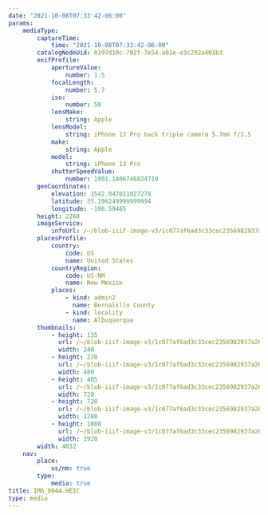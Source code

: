 ```yaml
---
date: "2021-10-08T07:33:42-06:00"
params:
    mediaType:
        captureTime:
            time: "2021-10-08T07:33:42-06:00"
        catalogNodeUid: 0197d10c-702f-7e54-a01e-e3c292a401b3
        exifProfile:
            apertureValue:
                number: 1.5
            focalLength:
                number: 5.7
            iso:
                number: 50
            lensMake:
                string: Apple
            lensModel:
                string: iPhone 13 Pro back triple camera 5.7mm f/1.5
            make:
                string: Apple
            model:
                string: iPhone 13 Pro
            shutterSpeedValue:
                number: 1901.1406746824719
        geoCoordinates:
            elevation: 1542.047011027278
            latitude: 35.198249999999994
            longitude: -106.59465
        height: 2268
        imageService:
            infoUrl: /~/blob-iiif-image-v3/1c077af6ad3c33cec2356982937a26d52c92012e886aacda13f25f8e75bba899/info.json
        placesProfile:
            country:
                code: US
                name: United States
            countryRegion:
                code: US-NM
                name: New Mexico
            places:
                - kind: admin2
                  name: Bernalillo County
                - kind: locality
                  name: Albuquerque
        thumbnails:
            - height: 135
              url: /~/blob-iiif-image-v3/1c077af6ad3c33cec2356982937a26d52c92012e886aacda13f25f8e75bba899/full/240%2C135/0/default.jpg
              width: 240
            - height: 270
              url: /~/blob-iiif-image-v3/1c077af6ad3c33cec2356982937a26d52c92012e886aacda13f25f8e75bba899/full/480%2C270/0/default.jpg
              width: 480
            - height: 405
              url: /~/blob-iiif-image-v3/1c077af6ad3c33cec2356982937a26d52c92012e886aacda13f25f8e75bba899/full/720%2C405/0/default.jpg
              width: 720
            - height: 720
              url: /~/blob-iiif-image-v3/1c077af6ad3c33cec2356982937a26d52c92012e886aacda13f25f8e75bba899/full/1280%2C720/0/default.jpg
              width: 1280
            - height: 1080
              url: /~/blob-iiif-image-v3/1c077af6ad3c33cec2356982937a26d52c92012e886aacda13f25f8e75bba899/full/1920%2C1080/0/default.jpg
              width: 1920
        width: 4032
    nav:
        place:
            us/nm: true
        type:
            media: true
title: IMG_0044.HEIC
type: media
---
```

